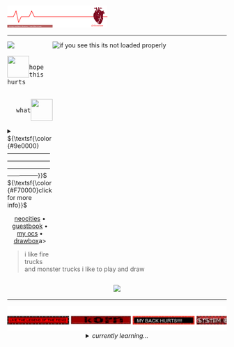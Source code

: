 <!-- 
██╗  ██╗ ██████╗ ██╗    ██╗██████╗ ██╗   ██╗    ██╗  ██╗███████╗██╗   ██╗██╗
██║  ██║██╔═══██╗██║    ██║██╔══██╗╚██╗ ██╔╝    ██║  ██║██╔════╝╚██╗ ██╔╝██║
███████║██║   ██║██║ █╗ ██║██║  ██║ ╚████╔╝     ███████║█████╗   ╚████╔╝ ██║
██╔══██║██║   ██║██║███╗██║██║  ██║  ╚██╔╝      ██╔══██║██╔══╝    ╚██╔╝  ╚═╝
██║  ██║╚██████╔╝╚███╔███╔╝██████╔╝   ██║       ██║  ██║███████╗   ██║   ██╗
╚═╝  ╚═╝ ╚═════╝  ╚══╝╚══╝ ╚═════╝    ╚═╝       ╚═╝  ╚═╝╚══════╝   ╚═╝   ╚═╝
I see you're looking into my profile! I hope you find whatever you need, friend.
⠀⠀⠀⠀⠀⠀⠀⠀⠀⠀⠀⠀⠀⠀⠀⠀⠀⠀⠀⠘⣦⠀⠀⢠⡞⠀⠀⢳⠀⠀⠀⠀⠀⠀⠀⠀⠀⠀⠀⠀
⠀⠀⠀⠀⠀⠀⠀⠀⠀⠀⠀⠀⠀⠀⠀⠀⠀⠀⠀⠀⠈⣧⠀⡛⠀⠀⠀⢸⠀⠀⠀⠀⠀⠀⠀⠀⠀⠀⠀⠀
⠀⠀⠀⠀⠀⠀⠀⠀⠀⠀⠀⠀⠀⠀⠀⠀⠀⠀⠀⠀⠀⠹⣿⡁⠀⠀⠀⢼⠀⠀⠀⠀⠀⠀⠀⠀⠀⠀⠀⠀
⠀⠀⠀⠀⠀⠀⠀⠀⠀⠀⠀⠀⢀⡀⠀⠀⣀⡀⠀⠀⠀⢀⡿⣇⠀⠀⠀⢻⡀⠀⠀⠀⠀⠀⠀⠀⠀⠀⠀⠀
⠀⠀⠀⠀⠀⠀⠀⠀⠀⠀⠀⢀⡏⠱⠖⠺⢉⡇⢀⣠⠴⠺⠁⠉⠀⠀⠀⠀⣧⣀⣀⠀⠀⠀⠀⠀⠀⠀⠀⠀
⠀⠀⠀⠀⠀⠀⠀⠀⠀⠀⢀⡞⠀⠀⠀⠀⠀⢹⡉⠓⣦⡤⣀⣀⠀⠀⠀⠀⠀⣀⣈⢩⠟⠀⠀⠀⠀⠀⠀⠀
⠀⠀⠀⠀⠀⠀⠀⠀⠀⢀⡎⠀⠠⠄⠀⠀⠐⠂⣇⠀⣿⡀⠘⠈⣹⢻⡉⠽⢉⡧⠀⠀⠀⠀⠀⠀⠀⠀⠀⠀
⠀⠀⠀⠀⠀⠀⠀⠀⠀⡜⠀⠀⠀⠀⠀⠀⠀⠀⢸⡀⠹⡉⠒⢊⣵⣿⡑⢒⡾⠁⠀⠀⠀⠀⠀⠀⠀⠀⠀⠀
⠀⠀⠀⠀⠀⠀⠀⠀⡸⠁⠀⢏⠀⠀⠀⠀⠀⠀⠀⡇⠀⠉⢲⣦⣤⡴⠒⠉⠀⠀⠀⠀⠀⠀⠀⠀⠀⠀⠀⠀
⠀⠀⠀⠀⠀⠀⢀⡜⠁⠀⠀⢺⡀⠀⠀⠀⠀⠀⠀⡇⠀⢠⠇⢨⡿⣟⢣⡀⠀⠀⠀⠀⠀⠀⠀⠀⠀⠀⠀⠀
⠀⠀⠀⠀⠀⢠⡞⠀⣀⠀⠀⠀⢳⡀⠀⠀⠀⣀⡜⢠⠜⠁⠀⠀⠓⠘⠀⠙⢆⡀⠀⠀⠀⠀⠀⠀⠀⠀⠀⠀
⠀⠀⠀⠀⢀⡿⠀⡼⠁⠀⠀⠀⠀⠉⠓⠒⠋⠁⢽⡆⠀⠦⡀⠀⠀⢀⠴⠁⠈⢱⡀⠀⠀⠀⠀⠀⠀⠀⠀⠀
⠀⠀⠀⠀⣰⣃⣸⠁⠀⠀⠀⠀⠀⠀⠀⠀⠀⢠⠏⠘⠦⣀⠑⣦⣴⣉⣀⠴⠂⠀⠉⠒⢤⣀⡀⠀⠀⠀⠀⠀
⠤⠴⠔⠚⠋⠛⠙⢦⡀⠲⣄⣀⢀⣀⣤⠀⢺⣅⠀⠀⠀⠀⠉⠛⠛⠏⠀⠀⠀⠀⠀⠀⠀⢀⠟⠒⠒⠦⠤⠤
⢀⣀⣀⣀⡄⠀⠀⠀⢧⠀⢼⣀⣁⣀⣠⡇⠸⣄⣙⣦⣀⡀⠀⠀⠀⠀⠀⠀⠀⠀⠀⢀⣰⣛⢦⠤⣄⢀⣀⣀
⡿⠓⠒⡖⠊⠉⢻⡏⠛⢤⣀⠏⠀⠀⠀⠑⠒⠁⠀⢘⣿⣷⡶⠒⠒⠒⢶⣶⣶⠒⠘⡍⢩⣛⡏⠈⠁⠒⠒⠠
⢱⠀⢸⣹⠀⠀⠸⣇⠀⠀⠀⠀⠀⠀⠀⠀⠀⠀⠀⠀⠉⡟⠀⠀⠀⠀⠉⣿⠁⠀⢸⠀⣎⠅⡇⠀⠀⠀⠀⠀
⠈⢧⠀⡟⡄⠀⢠⣯⠀⠀⠀⠀⠀⠀⠀⠀⠀⠀⠀⠀⢀⣿⡆⠀⠀⠀⢠⣟⠀⠀⡜⢠⡏⢰⠁⠀⠀⠀⠀⠀
⠀⢸⡂⢝⡇⠀⠸⠿⠃⠀⠀⠀⠀⠀⠀⠀⠀⠀⠀⠀⠀⠻⠃⠀⠀⠀⠻⠋⠀⠀⡇⣸⠇⢸⠀⠀⠀⠀⠀⠀
⠀⠈⡆⠸⡼⣀⣀⣀⢤⠠⠤⠔⠒⠒⠒⠃⠛⠈⠉⠉⠉⠓⣒⣒⣒⣲⣴⣤⡤⢴⠃⡿⠀⡸⠀⠀⠀⠀⠀⠀
-->

<img src="images/flatline.svg">

<hr>
<img src="https://github.com/serphentized/serphentized/blob/main/images/hugh%20dancy.gif" width="400px" height="500px" align="right" alt="if you see this its not loaded properly">


<a href="https://shinminase.neocities.org/"><img src="https://readme-typing-svg.herokuapp.com?font=CABIN+SKETCH&pause=1000&color=F70000&repeat=false&width=235&lines=TAKE+RESPONSIBILITY."></a>





<p align="left"> <img src="https://files.catbox.moe/9csauy.png" width="50" height="50" align="left"> <kbd><br>hope this hurts<br>&nbsp;  </kbd> </p>


<p align="right"> <img src="https://files.catbox.moe/ytsx5o.png" width="50" height="50" align="right"> <kbd align="right"><br>what<br>&nbsp;  </kbd></p>



<details>

 <summary> ${\textsf{\color{#9e0000}——————————————————————————}}$ 
 <br> ${\textsf{\color{#F70000}click for more info}}$ 
 <br>


 <p align="center"> 
 <a href="https://shinminase.neocities.org/">neocities</a> • 
 <a href="https://www.ultraguest.com/view/1717388758">guestbook</a> •
  <a href="https://toyhou.se/rykuzu/characters/folder:6714012">my ocs</a> •
  <a href="https://shinminase.neocities.org/drawbox">drawbox</a>a>
  <br>
  <blockquote> i like fire trucks and monster trucks i like to play and draw </blockquote>
 </p>
</summary>


<li>offtab 99% of the time, whisp to int</li>
<li>i like sitting still and looking pretty. be my friend and c+h</li>
<li>learning web/game dev, artist & occasional ponytowner </li>
</details>

 
<p align="center"><img src="https://komarev.com/ghpvc/?username=shinminase&base=8000&color=9e0000&style=for-the-badge&label=YOU%20ARE%20VISITOR:"></p>

<hr>
<a href="https://github.com/shinminase/marquee"><img src="images/marquee/red.svg"></a>




<div align="center">
<details>
<summary><i>currently learning...</i></summary>
<br>
<table>
  <thead>
    <tr>
      <th>programming languages</th>
      <th>UI frameworks</th>
      <th>programs, engines, IDE, etc.</th>
    </tr>
  </thead>
  <tbody>
    <tr>
      <td> <img src="https://img.shields.io/badge/java-%23ED8B00.svg?style=for-the-badge&logo=openjdk&logoColor=white"> <img src="https://img.shields.io/badge/javascript-%23323330.svg?style=for-the-badge&logo=javascript&logoColor=%23F7DF1E"> <img src="https://img.shields.io/badge/python-3670A0?style=for-the-badge&logo=python&logoColor=ffdd54"> <img src="https://img.shields.io/badge/c%23-%23239120.svg?style=for-the-badge&logo=csharp&logoColor=white"> <img src="https://img.shields.io/badge/c++-%2300599C.svg?style=for-the-badge&logo=c%2B%2B&logoColor=white"> <img src="https://img.shields.io/badge/ruby-%23CC342D.svg?style=for-the-badge&logo=ruby&logoColor=white"><img src="https://img.shields.io/badge/typescript-%23007ACC.svg?style=for-the-badge&logo=typescript&logoColor=white"> <img src="https://img.shields.io/badge/php-%23777BB4.svg?style=for-the-badge&logo=php&logoColor=white"> <img src="https://img.shields.io/badge/lua-%232C2D72.svg?style=for-the-badge&logo=lua&logoColor=white"> <img src="https://img.shields.io/badge/mysql-4479A1.svg?style=for-the-badge&logo=mysql&logoColor=white">
      </td>
      <td>
        <img src="https://img.shields.io/badge/react-%2320232a.svg?style=for-the-badge&logo=react&logoColor=%2361DAFB"> <img src="https://img.shields.io/badge/-AntDesign-%230170FE?style=for-the-badge&logo=ant-design&logoColor=white"> <img src="https://img.shields.io/badge/bootstrap-%238511FA.svg?style=for-the-badge&logo=bootstrap&logoColor=white"> <img src="https://img.shields.io/badge/jquery-%230769AD.svg?style=for-the-badge&logo=jquery&logoColor=white"> <img src="https://img.shields.io/badge/bulma-00D0B1?style=for-the-badge&logo=bulma&logoColor=white">
      </td>
      <td>
       <img src="https://img.shields.io/badge/blender-%23F5792A.svg?style=for-the-badge&logo=blender&logoColor=white"> <img src="https://img.shields.io/badge/Adobe%20After%20Effects-9999FF.svg?style=for-the-badge&logo=Adobe%20After%20Effects&logoColor=white"> <img src="https://img.shields.io/badge/adobe%20photoshop-%2331A8FF.svg?style=for-the-badge&logo=adobe%20photoshop&logoColor=white"> <img src="https://img.shields.io/badge/Eclipse-FE7A16.svg?style=for-the-badge&logo=Eclipse&logoColor=white"> <img src="https://img.shields.io/badge/Visual%20Studio%20Code-0078d7.svg?style=for-the-badge&logo=visual-studio-code&logoColor=white"> <img src="https://img.shields.io/badge/Notepad++-90E59A.svg?style=for-the-badge&logo=notepad%2b%2b&logoColor=black"> <img src="https://img.shields.io/badge/Oracle-F80000?style=for-the-badge&logo=oracle&logoColor=white"> <img src="https://img.shields.io/badge/android%20studio-346ac1?style=for-the-badge&logo=android%20studio&logoColor=white"
      </td>
  </tbody>
</table>

<sub> i am a beginner :] i focus on front-end webdev and gamedev. My dearest Professor if u see this ummm sorry. </3</sub>

</details>
</div>
